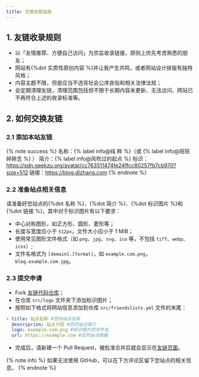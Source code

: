 ```yaml
---
title: 交换友链指南
---
```


## 1. 友链收录规则

- 以「友情推荐、方便自己访问」为宗旨收录链接，原则上优先考虑熟悉的朋友；
- 网站有{%dot 实质性原创内容 %}并让我产生共鸣，或者网站设计排版有独特风格；
- 内容主题不限，但是应当不违背社会公序良俗和相关法律法规；
- 会定期清理友链，清理范围包括但不限于长期内容未更新、无法访问、网站已不再符合上述的收录标准等。

## 2. 如何交换友链
### 2.1 添加本站友链

{% note success %}
名称：{% label info@纯 粹 %}（或 {% label info@班班碎碎念 %} ）
简介：{% label info@风吹过的起点 %}
标识：https://sdn.geekzu.org/avatar/cc763511474fe24ffcc80257fb7cb970?size=512
链接：https://blog.dlzhang.com
{% endnote %}

### 2.2 准备站点相关信息

请准备好您站点的{%dot 名称 %}、{%dot 简介 %}、{%dot 标识图片 %}和{%dot 链接 %}，其中对于标识图片有以下要求：

- 中心对称图形，如正方形、圆形、菱形等；
- 长度与宽度应小于 `512px`，文件大小应小于 1 MiB；
- 使用常见图形文件格式（如 `png`、`jpg`、`svg`、`ico` 等，不包括 `tiff`、`webp`、`icns`）;
- 文件名格式为 `[domain].[format]`，如 `example.com.png`，`blog.example.com.jpg`。

### 2.3 提交申请

- Fork [<i class="fab fa-fw fa-github"></i>友链代码仓库](https://github.com/leirock/friends)；
- 在仓库 `src/logo` 文件夹下添加标识图片；
- 按照如下格式将网站信息添加到仓库 `src/friendslists.yml` 文件的末尾：
```yaml
- title: 站点名称 #您的站点名称
  descriprion: 站点介绍 #您的站点简介
  logo: example.com.png #标识图片的文件名
  url: https://example.com #您的站点链接
```
- 完成后，请新建一个 Pull Request，被批准合并后就会显示在[友链页面](/friends)。

{% note info %}
如果无法使用 GitHub，可以在下方评论区留下您站点的相关信息。
{% endnote %}